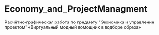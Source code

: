 # Economy_and_ProjectManagment
Расчётно-графическая работа по предмету "Экономика и управление проектом"
«Виртуальный модный помощник в подборе образа»

